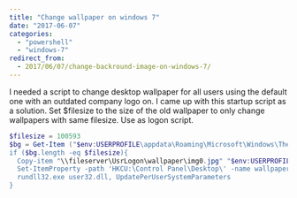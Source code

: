 ```yaml
---
title: "Change wallpaper on windows 7"
date: "2017-06-07"
categories: 
  - "powershell"
  - "windows-7"
redirect_from:
  - 2017/06/07/change-backround-image-on-windows-7/
---
```


I needed a script to change desktop wallpaper for all users using the default one with an outdated company logo on. I came up with this startup script as a solution. Set $filesize to the size of the old wallpaper to only change wallpapers with same filesize. Use as logon script.

```powershell
$filesize = 100593
$bg = Get-Item ("$env:USERPROFILE\appdata\Roaming\Microsoft\Windows\Themes\TranscodedWallpaper.jpg)
if ($bg.length -eq $filesize){
  Copy-item "\\fileserver\UsrLogon\wallpaper\img0.jpg" "$env:USERPROFILE\appdata\Roaming\Microsoft\Windows\Themes\img0.jpg" -Force
  Set-ItemProperty -path 'HKCU:\Control Panel\Desktop\' -name wallpaper -value "$env:USERPROFILE\appdata\Roaming\Microsoft\Windows\Themes\img0.jpg"
  rundll32.exe user32.dll, UpdatePerUserSystemParameters
}
```
